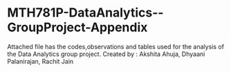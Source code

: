 # MTH781P-DataAnalytics--GroupProject-Appendix
Attached file has the codes,observations and tables used for the analysis of the Data Analytics group project.
Created by : Akshita Ahuja, Dhyaani Palanirajan, Rachit Jain
